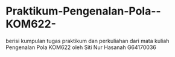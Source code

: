 # Praktikum-Pengenalan-Pola--KOM622-
berisi kumpulan tugas praktikum dan perkuliahan dari mata kuliah Pengenalan Pola KOM622
oleh
Siti Nur Hasanah
G64170036
